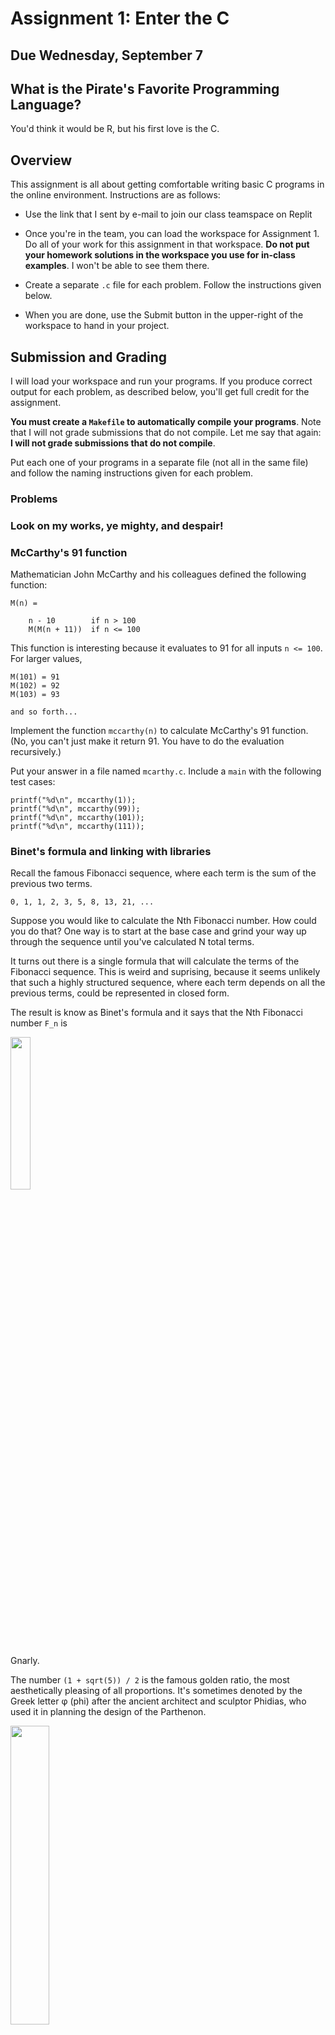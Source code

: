 # Assignment 1: Enter the C

## Due Wednesday, September 7

## What is the Pirate's Favorite Programming Language?

You'd think it would be R, but his first love is the C.

## Overview

This assignment is all about getting comfortable writing basic C programs in the online environment. Instructions are as follows:

- Use the link that I sent by e-mail to join our class teamspace on Replit

- Once you're in the team, you can load the workspace for Assignment 1. Do all of your work for this assignment in that workspace. **Do not put your homework solutions in the workspace you use for in-class examples**. I won't be able to see them there.

- Create a separate `.c` file for each problem. Follow the instructions given below.

- When you are done, use the Submit button in the upper-right of the workspace to hand in your project.


## Submission and Grading

I will load your workspace and run your programs. If you produce correct output for each problem, as described below, you'll get full credit for the assignment.

**You must create a `Makefile` to automatically compile your programs**. Note that I will not grade submissions that do not compile. Let me say that again: **I will not grade submissions that do not compile**.

Put each one of your programs in a separate file (not all in the same file) and follow the naming instructions given for each problem.


### Problems


### Look on my works, ye mighty, and despair!




### McCarthy's 91 function

Mathematician John McCarthy and his colleagues defined the following function:

```
M(n) = 

    n - 10        if n > 100
    M(M(n + 11))  if n <= 100
```

This function is interesting because it evaluates to 91 for all inputs `n <= 100`. For larger values,

```
M(101) = 91
M(102) = 92
M(103) = 93

and so forth...
```

Implement the function `mccarthy(n)` to calculate McCarthy's 91 function. (No, you can't just make it return 91. You have to do the evaluation recursively.)

Put your answer in a file named `mcarthy.c`. Include a `main` with the following test cases:

```
printf("%d\n", mccarthy(1));
printf("%d\n", mccarthy(99));
printf("%d\n", mccarthy(101));
printf("%d\n", mccarthy(111));
```

### Binet's formula and linking with libraries

Recall the famous Fibonacci sequence, where each term is the sum of the previous two terms.

```
0, 1, 1, 2, 3, 5, 8, 13, 21, ...
```

Suppose you would like to calculate the Nth Fibonacci number. How could you do that? One way is to start at the base case and grind your way up through the sequence until you've calculated N total terms. 

It turns out there is a single formula that will calculate the terms of the Fibonacci sequence. This is weird and suprising, because it seems unlikely that such a highly structured sequence, where each term depends on all the previous terms, could be represented in closed form.

The result is know as Binet's formula and it says that the Nth Fibonacci number `F_n` is

<img src="https://latex.artofproblemsolving.com/8/6/d/86d486c560727727342090b432e23ba85ac098b1.png" width="25%"/>

Gnarly.

The number `(1 + sqrt(5)) / 2` is the famous golden ratio, the most aesthetically pleasing of all proportions. It's sometimes denoted by the Greek letter φ (phi) after the ancient architect and sculptor Phidias, who used it in planning the design of the Parthenon.

<img src="https://lp-cms-production.imgix.net/2019-09/ab57ac3775d90a72da514d158401bd47-parthenon.jpg" width="35%" />

(much columns  such proportions)

Implement a function called `binet` that takes an `int n` as input and returns the corresponding term in the Fibonacci sequence. Test your program by writing a `main` with a `for` loop that calculates and prints the first 20 numbers of the sequence.

Put your solution in a file named `binet.c`.

But wait! You need the ability to calculate `sqrt` and `pow` functions. Both are defined in `math.h` and you can search the Internet to see how they're used.

To use the math functions, you'll need to `#include <math.h>` at the top of your program and also **link your code** with the math library. Libraries are pre-compiled collections of useful routines. The linking process merges this pre-compiled code into your executable.

By convention, all libraries start with the prefix `lib-`, followed by the name of
the library. The math library is called `libm.a` and lives in a subdirectory of
`/usr/lib`. Use the `-l`  flag to link a library, like so:
```
gcc -Wall -Werror -o binet binet.c -lm
```
`gcc` processes the `-l` flag by interpreting the rest of the flag (the letter `m` in this case)
as  the name of a library. It then uses that name to generate a library name in the
standard form (`libm.a`), looks up the library, and adds it to your program.



